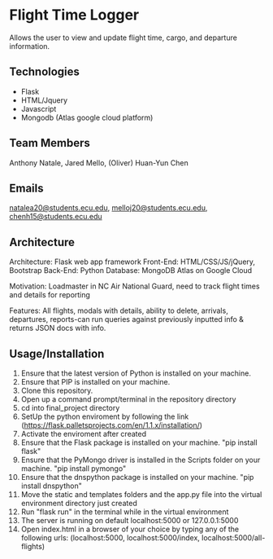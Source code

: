 # Flight Time Logger
Allows the user to view and update flight time, cargo, and departure information.

## Technologies
- Flask
- HTML/Jquery
- Javascript
- Mongodb (Atlas google cloud platform)

## Team Members
Anthony Natale, Jared Mello, (Oliver) Huan-Yun Chen

## Emails
natalea20@students.ecu.edu, melloj20@students.ecu.edu, chenh15@students.ecu.edu

## Architecture
Architecture: Flask web app framework
Front-End: HTML/CSS/JS/jQuery, Bootstrap
Back-End: Python
Database: MongoDB Atlas on Google Cloud

Motivation: Loadmaster in NC Air National Guard, need to track flight times and details for reporting

Features: All flights, modals with details, ability to delete, arrivals, departures, reports-can run queries against previously inputted info & returns JSON docs with info. 

## Usage/Installation
1. Ensure that the latest version of Python is installed on your machine.
2. Ensure that PIP is installed on your machine.
3. Clone this repository.
4. Open up a command prompt/terminal in the repository directory
5. cd into final_project directory
6. SetUp the python enviroment by following the link (https://flask.palletsprojects.com/en/1.1.x/installation/)
7. Activate the enviroment after created
8. Ensure that the Flask package is installed on your machine. "pip install flask"
9. Ensure that the PyMongo driver is installed in the Scripts folder on your machine. "pip install pymongo"
10. Ensure that the dnspython package is installed on your machine. "pip install dnspython"
11. Move the static and templates folders and the app.py file into the virtual environment directory just created
12. Run "flask run" in the terminal while in the virtual environment
12. The server is running on default localhost:5000 or 127.0.0.1:5000
13. Open index.html in a browser of your choice by typing any of the following urls: (localhost:5000, localhost:5000/index, localhost:5000/all-flights)

